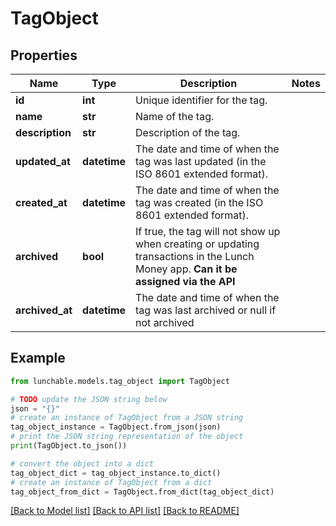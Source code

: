 # TagObject


## Properties

Name | Type | Description | Notes
------------ | ------------- | ------------- | -------------
**id** | **int** | Unique identifier for the tag. | 
**name** | **str** | Name of the tag. | 
**description** | **str** | Description of the tag. | 
**updated_at** | **datetime** | The date and time of when the tag was last updated (in the ISO 8601 extended format). | 
**created_at** | **datetime** | The date and time of when the tag was created (in the ISO 8601 extended format). | 
**archived** | **bool** | If true, the tag will not show up when creating or updating transactions in the Lunch Money app.  **Can it be assigned via the API** | 
**archived_at** | **datetime** | The date and time of when the tag was last archived or null if not archived | 

## Example

```python
from lunchable.models.tag_object import TagObject

# TODO update the JSON string below
json = "{}"
# create an instance of TagObject from a JSON string
tag_object_instance = TagObject.from_json(json)
# print the JSON string representation of the object
print(TagObject.to_json())

# convert the object into a dict
tag_object_dict = tag_object_instance.to_dict()
# create an instance of TagObject from a dict
tag_object_from_dict = TagObject.from_dict(tag_object_dict)
```
[[Back to Model list]](../README.md#documentation-for-models) [[Back to API list]](../README.md#documentation-for-api-endpoints) [[Back to README]](../README.md)


